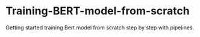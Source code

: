 # Training-BERT-model-from-scratch
Getting started training Bert model from scratch step by step with pipelines.
